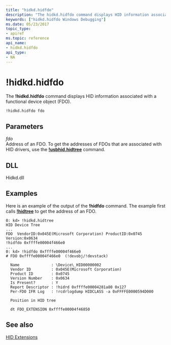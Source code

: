 ```yaml
---
title: "hidkd.hidfdo"
description: "The hidkd.hidfdo command displays HID information associated with a functional device object (FDO)."
keywords: ["hidkd.hidfdo Windows Debugging"]
ms.date: 05/23/2017
topic_type:
- apiref
ms.topic: reference
api_name:
- hidkd.hidfdo
api_type:
- NA
---
```


# !hidkd.hidfdo


The **!hidkd.hidfdo** command displays HID information associated with a functional device object (FDO).

```dbgcmd
!hidkd.hidfdo fdo
```

## <span id="ddk__devobj_dbg"></span><span id="DDK__DEVOBJ_DBG"></span>Parameters


<span id="_______fdo______"></span><span id="_______FDO______"></span> *fdo*   
Address of an FDO. To get the addresses of FDOs that are associated with HID drivers, use the [**!usbhid.hidtree**](-hidkd-hidtree.md) command.

## <span id="DLL"></span><span id="dll"></span>DLL


Hidkd.dll

## Examples

Here is an example of the output of the **!hidfdo** command. The example first calls [**!hidtree**](-hidkd-hidtree.md) to get the address of an FDO.

```dbgcmd
0: kd> !hidkd.hidtree
HID Device Tree
...
FDO  VendorID:0x045E(Microsoft Corporation) ProductID:0x0745 Version:0x0634
!hidfdo 0xffffe00004f466e0
...
0: kd> !hidfdo 0xffffe00004f466e0
# FDO 0xffffe00004f466e0  (!devobj/!devstack)

  Name              : \Device\_HID00000002
  Vendor ID         : 0x045E(Microsoft Corporation)
  Product ID        : 0x0745
  Version Number    : 0x0634
  Is Present?       : Y
  Report Descriptor : !hidrd 0xffffe00004281a80 0x127
  Per-FDO IFR Log   : !rcdrlogdump HIDCLASS -a 0xFFFFE0000594D000

  Position in HID tree

  dt FDO_EXTENSION 0xffffe00004f46850
```

## See also


[HID Extensions](hid-extensions.md)

 

 







